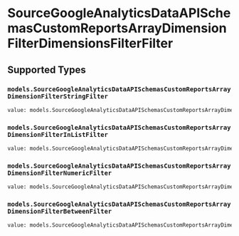 # SourceGoogleAnalyticsDataAPISchemasCustomReportsArrayDimensionFilterDimensionsFilterFilter


## Supported Types

### `models.SourceGoogleAnalyticsDataAPISchemasCustomReportsArrayDimensionFilterStringFilter`

```python
value: models.SourceGoogleAnalyticsDataAPISchemasCustomReportsArrayDimensionFilterStringFilter = /* values here */
```

### `models.SourceGoogleAnalyticsDataAPISchemasCustomReportsArrayDimensionFilterInListFilter`

```python
value: models.SourceGoogleAnalyticsDataAPISchemasCustomReportsArrayDimensionFilterInListFilter = /* values here */
```

### `models.SourceGoogleAnalyticsDataAPISchemasCustomReportsArrayDimensionFilterNumericFilter`

```python
value: models.SourceGoogleAnalyticsDataAPISchemasCustomReportsArrayDimensionFilterNumericFilter = /* values here */
```

### `models.SourceGoogleAnalyticsDataAPISchemasCustomReportsArrayDimensionFilterBetweenFilter`

```python
value: models.SourceGoogleAnalyticsDataAPISchemasCustomReportsArrayDimensionFilterBetweenFilter = /* values here */
```

